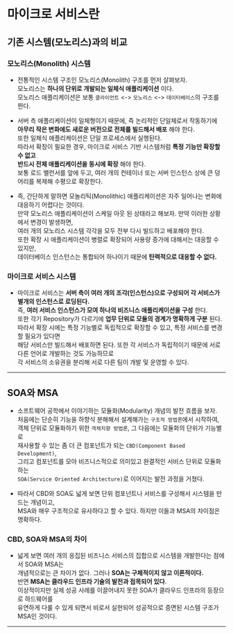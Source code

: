 # 마이크로 서비스란

<h2>기존 시스템(모노리스)과의 비교</h2>

<h3>모노리스(Monolith) 시스템</h3>

- 전통적인 시스템 구조인 모노리스(Monolith) 구조를 먼저 살펴보자.  
  모노리스는 **하나의 단위로 개발되는 일체식 애플리케이션** 이다.  
  모노리스 애플리케이션은 보통 `클라이언트` <-> `모노리스` <-> `데이터베이스`의 구조를 띈다.

- 서버 측 애플리케이션이 일체형이기 때문에, 즉 논리적인 단일체로서 작동하기에  
  **아무리 작은 변화에도 새로운 버전으로 전체를 빌드해서 배포** 해야 한다.  
  또한 일체식 애플리케이션은 단일 프로세스에서 실행된다.  
  따라서 확장이 필요한 경우, 마이크로 서비스 기반 시스템처럼 **특정 기능만 확장할 수 없고**  
  **반드시 전체 애플리케이션을 동시에 확장** 해야 한다.  
  보통 로드 밸런서를 앞에 두고, 여러 개의 컨테이너 또는 서버 인스턴스 상에 큰 덩어리를 복제해 수평으로 확장한다.

- 즉, 간단하게 말하면 모놀리틱(Monolithic) 애플리케이션은 자주 일어나는 변화에 대응하기 어렵다는 것이다.  
  만약 모노리스 애플리케이션이 스케일 아웃 된 상태라고 해보자. 만약 이러한 상황에서 변경이 발생하면,  
  여러 개의 모노리스 시스템 각각을 모두 전부 다시 빌드하고 배포해야 한다.  
  또한 확장 시 애플리케이션이 병렬로 확장되어 사용량 증가에 대해서는 대응할 수 있지만,  
  데이터베이스 인스턴스는 통합되어 하나이기 때문에 **탄력적으로 대응할 수 없다.**

<h3>마이크로 서비스 시스템</h3>

- 마이크로 서비스는 **서버 측이 여러 개의 조각(인스턴스)으로 구성되어 각 서비스가 별개의 인스턴스로 로딩된다.**  
 즉, **여러 서비스 인스턴스가 모여 하나의 비즈니스 애플리케이션을 구성** 한다.  
 또한 각기 Repository가 다르기에 **업무 단위로 모듈의 경계가 명확하게 구분** 된다.  
 따라서 확장 시에는 특정 기능별로 독립적으로 확장할 수 있고, 특정 서비스를 변경할 필요가 있다면  
 해당 서비스만 빌드해서 배포하면 된다. 또한 각 서비스가 독립적이기 때문에 서로 다른 언어로 개발하는 것도 가능하므로  
 각 서비스의 소유권을 분리해 서로 다른 팀이 개발 및 운영할 수 있다.
<hr/>

<h2>SOA와 MSA</h2>

- 소프트웨어 공학에서 이야기하는 모듈화(Modularity) 개념의 발전 흐름을 보자.  
  처음에는 단순히 기능을 하향식 분해해서 설계해가는 `구조적 방법론`에서 시작하여,  
  객체 단위로 모듈화하기 위한 `객체지향 방법론`, 그 다음에는 모듈화의 단위가 기능별로  
  재사용할 수 있는 좀 더 큰 컴포넌트가 되는 `CBD(Component Based Development)`,  
  그리고 컴포넌트를 모아 비즈니스적으로 의미있고 완결적인 서비스 단위로 모듈화하는  
  `SOA(Service Oriented Architecture)`로 이어지는 발전 과정을 거쳤다.

- 따라서 CBD와 SOA도 넓게 보면 단위 컴포넌트나 서비스를 구성해서 시스템을 만드는 개념이고,  
  MSA와 매우 구조적으로 유사하다고 할 수 있다. 하지만 이들과 MSA의 차이점은 명확하다.

<h3>CBD, SOA와 MSA의 차이</h3>

- 넓게 보면 여러 개의 응집된 비즈니스 서비스의 집합으로 시스템을 개발한다는 점에서 SOA와 MSA는  
  개념적으로는 큰 차이가 없다. 그러나 **SOA는 구체적이지 않고 이론적이다.**  
  반면 **MSA는 클라우드 인프라 기술의 발전과 접목되어 있다**.  
  이상적이지만 실제 성공 사례를 이끌어내지 못한 SOA가 클라우드 인프라의 등장으로 하드웨어를  
  유연하게 다룰 수 있게 되면서 비로서 실현되어 성공적으로 증면된 시스템 구조가 MSA인 것이다.

<hr/>
